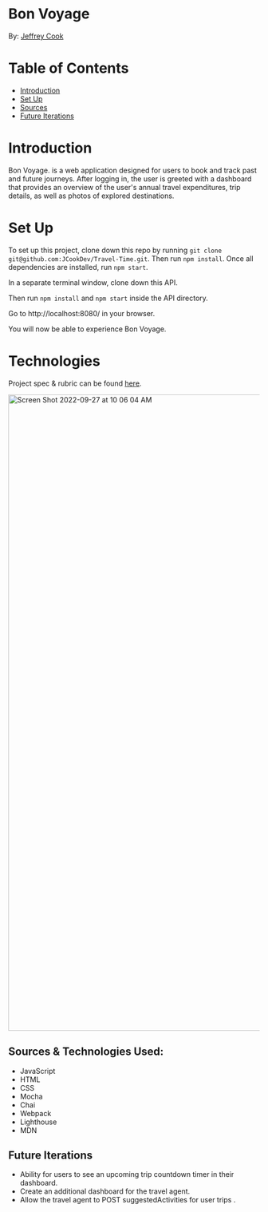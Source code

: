 # Bon Voyage
By: [Jeffrey Cook](https://www.linkedin.com/in/jeffrey-cook-250a40240/)

# Table of Contents
* [Introduction](https://github.com/JCookDev/Travel-Time#introduction)
* [Set Up](https://github.com/JCookDev/Travel-Time#set-up)
* [Sources](https://github.com/JCookDev/Travel-Time#technologies)
* [Future Iterations](https://github.com/JCookDev/Travel-Time#future-iterations) 

# Introduction
Bon Voyage. is a web application designed for users to book and track past and future journeys. After logging in, the user is greeted with a dashboard that provides an overview of the user's annual travel expenditures, trip details, as well as photos of explored destinations.  


# Set Up
To set up this project, clone down this repo by running `git clone git@github.com:JCookDev/Travel-Time.git`. Then run `npm install`. Once all dependencies are installed, run `npm start`.

In a separate terminal window, clone down this API.

Then run `npm install` and `npm start` inside the API directory.

Go to http://localhost:8080/ in your browser.

You will now be able to experience Bon Voyage.

# Technologies
Project spec & rubric can be found [here](https://frontend.turing.edu/projects/travel-tracker.html).

<img width="1275" alt="Screen Shot 2022-09-27 at 10 06 04 AM" src="https://user-images.githubusercontent.com/100865025/192549992-fb4f576c-e2b0-4345-8bf8-1ab1f78a84dc.png">

## Sources & Technologies Used:
* JavaScript
* HTML
* CSS
* Mocha
* Chai
* Webpack
* Lighthouse
* MDN


## Future Iterations
* Ability for users to see an upcoming trip countdown timer in their dashboard.
* Create an additional dashboard for the travel agent.
* Allow the travel agent to POST suggestedActivities for user trips .
